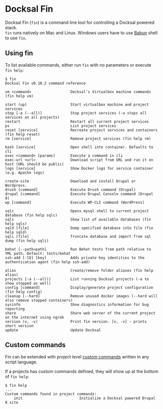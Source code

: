 # Docksal Fin

Docksal Fin (`fin`) is a command line tool for controlling a Docksal powered stack.  
`fin` runs natively on Mac and Linux. Windows users have to use [Babun](http://babun.github.io) shell to use `fin`.

## Using fin

To list available commands, either run `fin` with no parameters or execute `fin help`:

    $ fin
    Docksal Fin v0.18.2 command reference

    vm <command>                  Docksal's Virtualbox machine commands (fin help vm)

    start (up)                    Start virtualbox machine and project services
    stop [-a (--all)]             Stop project services (-a stops all services on all projects)
    restart                       Restart all current project services
    ps                            List project services
    reset [service]               Recreate project services and containers (fin help reset)
    rm [service]                  Remove project services (fin help rm)

    bash [service]                Open shell into container. Defaults to cli
    exec <command> [params]       Execute a command in cli
    exec-url <url>                Download script from URL and run it on host (URL should be public)
    logs [service]                Show Docker logs for service container (e.g. Apache logs)

    create-site                   Download and install Drupal or Wordpress.
    drush [command]               Execute Drush command (Drupal)
    drupal [command]              Execute Drupal Console command (Drupal 8)
    wp [command]                  Execute WP-CLI command (WordPress)

    sqlc                          Opens mysql shell to current project database (fin help sqlc)
    sqls                          Show list of available databases (fin help sqls)
    sqld [file]                   Dump specified database into file (fin help sqld)
    sqli [file]                   Truncate database and import from sql dump (fin help sqli)

    behat [--path=path]           Run Behat tests from path relative to YML path. Default: tests/behat
    ssh-add [-lD] [key]           Adds private key identities to the authentication agent (fin help ssh-add)

    alias                         Create/remove folder aliases (fin help alias)
    projects [-a (--all)]         List running Docksal projects (-a to show stopped as well)
    config [command]              Display/generate project configuration (fin help config)
    cleanup [--hard]              Remove unused docker images (--hard will also remove stopped containers)
    sysinfo                       Show diagnostics information for bug reporting
    share                         Share web server of the current project on the internet using ngrok
    version	(v, -v)               Print fin version. [v, -v] - prints short version
    update                        Update Docksal


## Custom commands

Fin can be extended with project level [custom commands](custom-commands.md) written in any script language.

If a projects has custom commands defined, they will show up at the bottom of `fin help`:

    $ fin help
    ...
    Custom commands found in project commands:
        init                          Initialize a Docksal powered Drupal 8 site
